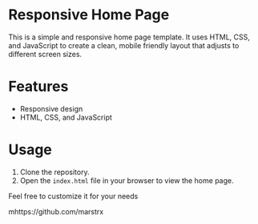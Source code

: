 # Responsive Home Page

This is a simple and responsive home page template. It uses HTML, CSS, and JavaScript to create a clean, mobile friendly layout that adjusts to different screen sizes.

# Features

- Responsive design
- HTML, CSS, and JavaScript

# Usage

1. Clone the repository.
2. Open the `index.html` file in your browser to view the home page.

Feel free to customize it for your needs

mhttps://github.com/marstrx
